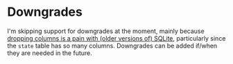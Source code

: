 # Downgrades

I'm skipping support for downgrades at the moment, mainly because [dropping
columns is a pain with (older versions of)
SQLite](https://stackoverflow.com/a/5987838/1063392), particularly since the
`state` table has so many columns. Downgrades can be added if/when they are
needed in the future.
